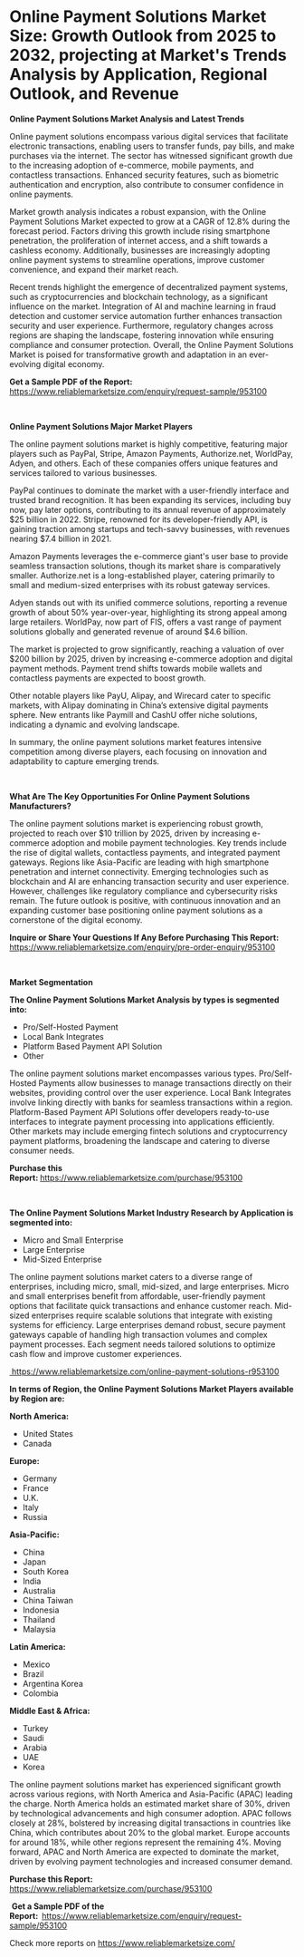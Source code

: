 <p><h1>Online Payment Solutions Market Size: Growth Outlook from 2025 to 2032, projecting at Market's Trends Analysis by Application, Regional Outlook, and Revenue</h1></p><p><strong>Online Payment Solutions Market Analysis and Latest Trends</strong></p>
<p><p>Online payment solutions encompass various digital services that facilitate electronic transactions, enabling users to transfer funds, pay bills, and make purchases via the internet. The sector has witnessed significant growth due to the increasing adoption of e-commerce, mobile payments, and contactless transactions. Enhanced security features, such as biometric authentication and encryption, also contribute to consumer confidence in online payments.</p><p>Market growth analysis indicates a robust expansion, with the Online Payment Solutions Market expected to grow at a CAGR of 12.8% during the forecast period. Factors driving this growth include rising smartphone penetration, the proliferation of internet access, and a shift towards a cashless economy. Additionally, businesses are increasingly adopting online payment systems to streamline operations, improve customer convenience, and expand their market reach.</p><p>Recent trends highlight the emergence of decentralized payment systems, such as cryptocurrencies and blockchain technology, as a significant influence on the market. Integration of AI and machine learning in fraud detection and customer service automation further enhances transaction security and user experience. Furthermore, regulatory changes across regions are shaping the landscape, fostering innovation while ensuring compliance and consumer protection. Overall, the Online Payment Solutions Market is poised for transformative growth and adaptation in an ever-evolving digital economy.</p></p>
<p><strong>Get a Sample PDF of the Report:&nbsp;</strong> <a href="https://www.reliablemarketsize.com/enquiry/request-sample/953100?utm_campaign=1879&utm_medium=2&utm_source=Github&utm_content=ia&utm_term=06032025&utm_id=online-payment-solutions">https://www.reliablemarketsize.com/enquiry/request-sample/953100</a></p>
<p>&nbsp;</p>
<p><strong>Online Payment Solutions Major Market Players</strong></p>
<p><p>The online payment solutions market is highly competitive, featuring major players such as PayPal, Stripe, Amazon Payments, Authorize.net, WorldPay, Adyen, and others. Each of these companies offers unique features and services tailored to various businesses.</p><p>PayPal continues to dominate the market with a user-friendly interface and trusted brand recognition. It has been expanding its services, including buy now, pay later options, contributing to its annual revenue of approximately $25 billion in 2022. Stripe, renowned for its developer-friendly API, is gaining traction among startups and tech-savvy businesses, with revenues nearing $7.4 billion in 2021. </p><p>Amazon Payments leverages the e-commerce giant's user base to provide seamless transaction solutions, though its market share is comparatively smaller. Authorize.net is a long-established player, catering primarily to small and medium-sized enterprises with its robust gateway services.</p><p>Adyen stands out with its unified commerce solutions, reporting a revenue growth of about 50% year-over-year, highlighting its strong appeal among large retailers. WorldPay, now part of FIS, offers a vast range of payment solutions globally and generated revenue of around $4.6 billion.</p><p>The market is projected to grow significantly, reaching a valuation of over $200 billion by 2025, driven by increasing e-commerce adoption and digital payment methods. Payment trend shifts towards mobile wallets and contactless payments are expected to boost growth.</p><p>Other notable players like PayU, Alipay, and Wirecard cater to specific markets, with Alipay dominating in China’s extensive digital payments sphere. New entrants like Paymill and CashU offer niche solutions, indicating a dynamic and evolving landscape.</p><p>In summary, the online payment solutions market features intensive competition among diverse players, each focusing on innovation and adaptability to capture emerging trends.</p></p>
<p>&nbsp;</p>
<p><strong>What Are The Key Opportunities For Online Payment Solutions Manufacturers?</strong></p>
<p><p>The online payment solutions market is experiencing robust growth, projected to reach over $10 trillion by 2025, driven by increasing e-commerce adoption and mobile payment technologies. Key trends include the rise of digital wallets, contactless payments, and integrated payment gateways. Regions like Asia-Pacific are leading with high smartphone penetration and internet connectivity. Emerging technologies such as blockchain and AI are enhancing transaction security and user experience. However, challenges like regulatory compliance and cybersecurity risks remain. The future outlook is positive, with continuous innovation and an expanding customer base positioning online payment solutions as a cornerstone of the digital economy.</p></p>
<p><strong>Inquire or Share Your Questions If Any Before Purchasing This Report:</strong> <a href="https://www.reliablemarketsize.com/enquiry/pre-order-enquiry/953100?utm_campaign=1879&utm_medium=2&utm_source=Github&utm_content=ia&utm_term=06032025&utm_id=online-payment-solutions">https://www.reliablemarketsize.com/enquiry/pre-order-enquiry/953100</a></p>
<p>&nbsp;</p>
<p><strong>Market Segmentation</strong></p>
<p><strong>The Online Payment Solutions Market Analysis by types is segmented into:</strong></p>
<p><ul><li>Pro/Self-Hosted Payment</li><li>Local Bank Integrates</li><li>Platform Based Payment API Solution</li><li>Other</li></ul></p>
<p><p>The online payment solutions market encompasses various types. Pro/Self-Hosted Payments allow businesses to manage transactions directly on their websites, providing control over the user experience. Local Bank Integrates involve linking directly with banks for seamless transactions within a region. Platform-Based Payment API Solutions offer developers ready-to-use interfaces to integrate payment processing into applications efficiently. Other markets may include emerging fintech solutions and cryptocurrency payment platforms, broadening the landscape and catering to diverse consumer needs.</p></p>
<p><strong>Purchase this Report:&nbsp;</strong><a href="https://www.reliablemarketsize.com/purchase/953100?utm_campaign=1879&utm_medium=2&utm_source=Github&utm_content=ia&utm_term=06032025&utm_id=online-payment-solutions">https://www.reliablemarketsize.com/purchase/953100</a></p>
<p>&nbsp;</p>
<p><strong>The Online Payment Solutions Market Industry Research by Application is segmented into:</strong></p>
<p><ul><li>Micro and Small Enterprise</li><li>Large Enterprise</li><li>Mid-Sized Enterprise</li></ul></p>
<p><p>The online payment solutions market caters to a diverse range of enterprises, including micro, small, mid-sized, and large enterprises. Micro and small enterprises benefit from affordable, user-friendly payment options that facilitate quick transactions and enhance customer reach. Mid-sized enterprises require scalable solutions that integrate with existing systems for efficiency. Large enterprises demand robust, secure payment gateways capable of handling high transaction volumes and complex payment processes. Each segment needs tailored solutions to optimize cash flow and improve customer experiences.</p></p>
<p><a href="https://www.reliablemarketsize.com/online-payment-solutions-r953100?utm_campaign=1879&utm_medium=2&utm_source=Github&utm_content=ia&utm_term=06032025&utm_id=online-payment-solutions">&nbsp;https://www.reliablemarketsize.com/online-payment-solutions-r953100</a></p>
<p><strong>In terms of Region, the Online Payment Solutions Market Players available by Region are:</strong></p>
<p>
    <p> <strong> North America: </strong>
        <ul>
            <li>United States</li>
            <li>Canada</li>
        </ul>
        </p> 
    <p> <strong> Europe: </strong>
        <ul>
            <li>Germany</li>
            <li>France</li>
            <li>U.K.</li>
            <li>Italy</li>
            <li>Russia</li>
        </ul>
        </p> 
    <p> <strong> Asia-Pacific: </strong>
        <ul>
            <li>China</li>
            <li>Japan</li>
            <li>South Korea</li>
            <li>India</li>
            <li>Australia</li>
            <li>China Taiwan</li>
            <li>Indonesia</li>
            <li>Thailand</li>
            <li>Malaysia</li>
        </ul>
        </p> 
    <p> <strong> Latin America: </strong>
        <ul>
            <li>Mexico</li>
            <li>Brazil</li>
            <li>Argentina Korea</li>
            <li>Colombia</li>
        </ul>
        </p> 
    <p> <strong> Middle East & Africa: </strong>
        <ul>
            <li>Turkey</li>
            <li>Saudi</li>
            <li>Arabia</li>
            <li>UAE</li>
            <li>Korea</li>
        </ul>
    </p>
    </p>
<p><p>The online payment solutions market has experienced significant growth across various regions, with North America and Asia-Pacific (APAC) leading the charge. North America holds an estimated market share of 30%, driven by technological advancements and high consumer adoption. APAC follows closely at 28%, bolstered by increasing digital transactions in countries like China, which contributes about 20% to the global market. Europe accounts for around 18%, while other regions represent the remaining 4%. Moving forward, APAC and North America are expected to dominate the market, driven by evolving payment technologies and increased consumer demand.</p></p>
<p><strong>Purchase this Report: </strong><a href="https://www.reliablemarketsize.com/purchase/953100?utm_campaign=1879&utm_medium=2&utm_source=Github&utm_content=ia&utm_term=06032025&utm_id=online-payment-solutions">https://www.reliablemarketsize.com/purchase/953100</a></p>
<p>&nbsp;<strong>Get a Sample PDF of the Report:&nbsp;&nbsp;</strong><a href="https://www.reliablemarketsize.com/enquiry/request-sample/953100?utm_campaign=1879&utm_medium=2&utm_source=Github&utm_content=ia&utm_term=06032025&utm_id=online-payment-solutions">https://www.reliablemarketsize.com/enquiry/request-sample/953100</a></p>
<p><strong></strong></p>
<p>Check more reports on <a href="https://www.reliablemarketsize.com/?utm_campaign=1879&utm_medium=2&utm_source=Github&utm_content=ia&utm_term=06032025&utm_id=online-payment-solutions">https://www.reliablemarketsize.com/</a></p>